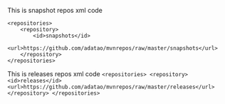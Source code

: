 This is snapshot repos xml code

    <repositories>
        <repository>
            <id>snapshots</id>
            <url>https://github.com/adatao/mvnrepos/raw/master/snapshots</url>
        </repository>
    </repositories>

This is releases repos xml code
`<repositories>
    <repository>
        <id>releases</id>
        <url>https://github.com/adatao/mvnrepos/raw/master/releases</url>
    </repository>
</repositories>`
